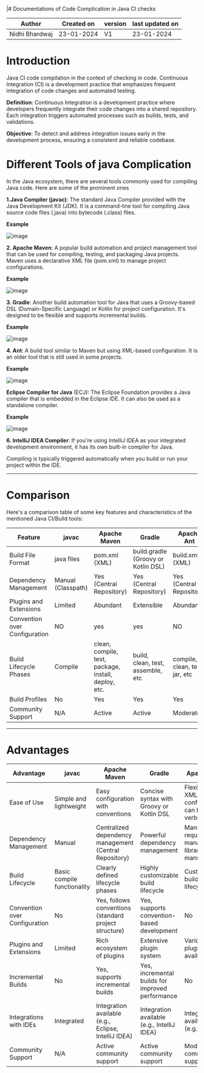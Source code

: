 |# Documentations of  Code Complication in Java CI checks

|Author  | Created on |version | last updated on|
|--------|------------|---------|----------------|
|Nidhi Bhardwaj | 23-01-2024  | V1 | 23-01-2024 |

# Introduction 

Java CI code compilation in the context of checking in code. Continuous Integration (CI) is a development practice that emphasizes frequent integration of code changes and automated testing. 

**Definition**: Continuous Integration is a development practice where developers frequently integrate their code changes into a shared repository. Each integration triggers automated processes such as builds, tests, and validations.

**Objective**: To detect and address integration issues early in the development process, ensuring a consistent and reliable codebase.


# Different Tools of java Complication 

In the Java ecosystem, there are several tools commonly used for compiling Java code. Here are some of the prominent ones

**1.Java Compiler (javac)**: The standard Java Compiler provided with the Java Development Kit (JDK). It is a command-line tool for compiling Java source code files (.java) into bytecode (.class) files.

**Example** 

![image](https://github.com/avengers-p7/Documentation/assets/156644891/4933dad8-393e-4ce2-b1c9-2c1cb4b33a8c)

**2. Apache Maven**: A popular build automation and project management tool that can be used for compiling, testing, and packaging Java projects. Maven uses a declarative XML file (pom.xml) to manage project configurations.

**Example** 

![image](https://github.com/avengers-p7/Documentation/assets/156644891/e7accbf5-8639-4a4e-bade-878209823306)

**3. Gradle**: Another build automation tool for Java that uses a Groovy-based DSL (Domain-Specific Language) or Kotlin for project configuration. It's designed to be flexible and supports incremental builds.

**Example**

![image](https://github.com/avengers-p7/Documentation/assets/156644891/8050e5c2-2fd8-48f3-8ead-ce76e26cb619)

**4. Ant**: A build tool similar to Maven but using XML-based configuration. It is an older tool that is still used in some projects.

**Example**

![image](https://github.com/avengers-p7/Documentation/assets/156644891/09f1e5d2-c169-4ac5-b09b-896669275960)

**Eclipse Compiler for Java** (ECJ): The Eclipse Foundation provides a Java compiler that is embedded in the Eclipse IDE. It can also be used as a standalone compiler.

**Example**

![image](https://github.com/avengers-p7/Documentation/assets/156644891/38423f34-56ae-4279-8b1d-68a7cb52ec33)


**6. IntelliJ IDEA Compiler**: If you're using IntelliJ IDEA as your integrated development environment, it has its own built-in compiler for Java.

Compiling is typically triggered automatically when you build or run your project within the IDE.

***

# Comparison

Here's a comparison table of some key features and characteristics of the mentioned Java CI/Build tools:

| Feature | javac | Apache Maven | Gradle | Apache Ant|
|----------|-------|--------------|--------|-----------|
| Build File Format | java files | pom.xml (XML) | build.gradle (Groovy or Kotlin DSL) | build.xml (XML) |
| Dependency Management | Manual (Classpath) | Yes (Central Repository) | Yes (Central Repository) | Yes (Central Repository) | Manual (Libraries) |
| Plugins and Extensions | Limited | Abundant | Extensible | Abundant |
| Convention over Configuration | NO | yes| yes| NO |
| Build Lifecycle Phases |	Compile	| clean, compile, test, package, install, deploy, etc. |	build, clean, test, assemble, etc | 	compile, clean, test, jar, etc |
| Build Profiles | No |	Yes |	Yes	| Yes |
| Community Support | 	N/A |	Active | Active	 | Moderate |

***
# Advantages

| Advantage | javac	| Apache Maven |	Gradle	| Apache Ant |
|------------|------|--------------|-----------|------------|
| Ease of Use	| Simple and lightweight | Easy configuration with conventions |	Concise syntax with Groovy or Kotlin DSL	 | Flexible, but XML configuration can be verbose |
|Dependency Management	| Manual	| Centralized dependency management (Central Repository)	| Powerful dependency management	| Manual, requires managing libraries manually | 
| Build Lifecycle	| Basic compile functionality |	Clearly defined lifecycle phases	| Highly customizable build lifecycle	 | Customizable build lifecycle |
|Convention over Configuration	| No |	Yes, follows conventions (standard project structure)	| Yes, supports convention-based development	| No |
|Plugins and Extensions	|  Limited |	Rich ecosystem of plugins | 	Extensive plugin system	| Various plugins available |
| Incremental Builds	| No	| Yes, supports incremental builds |	Yes, incremental builds for improved performance	| No |
| Integrations with IDEs	| Integrated	| Integration available (e.g., Eclipse, IntelliJ IDEA)	| Integration available (e.g., IntelliJ IDEA)	| Integration available (e.g., Eclipse)|
| Community Support | 	N/A	 |Active community support	| Active community support |	Moderate community support |













